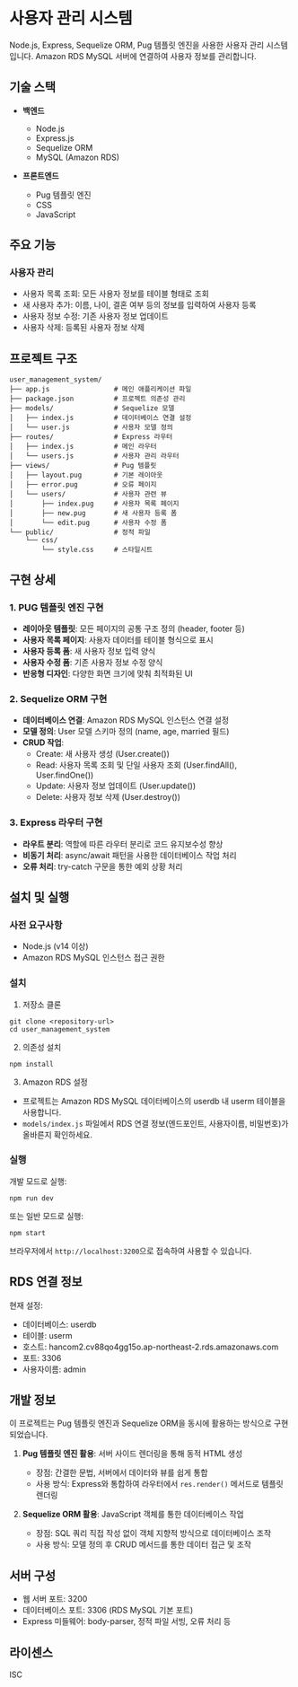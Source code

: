 # 사용자 관리 시스템

Node.js, Express, Sequelize ORM, Pug 템플릿 엔진을 사용한 사용자 관리 시스템입니다.
Amazon RDS MySQL 서버에 연결하여 사용자 정보를 관리합니다.

## 기술 스택

- **백엔드**

  - Node.js
  - Express.js
  - Sequelize ORM
  - MySQL (Amazon RDS)

- **프론트엔드**
  - Pug 템플릿 엔진
  - CSS
  - JavaScript

## 주요 기능

### 사용자 관리

- 사용자 목록 조회: 모든 사용자 정보를 테이블 형태로 조회
- 새 사용자 추가: 이름, 나이, 결혼 여부 등의 정보를 입력하여 사용자 등록
- 사용자 정보 수정: 기존 사용자 정보 업데이트
- 사용자 삭제: 등록된 사용자 정보 삭제

## 프로젝트 구조

```
user_management_system/
├── app.js                # 메인 애플리케이션 파일
├── package.json          # 프로젝트 의존성 관리
├── models/               # Sequelize 모델
│   ├── index.js          # 데이터베이스 연결 설정
│   └── user.js           # 사용자 모델 정의
├── routes/               # Express 라우터
│   ├── index.js          # 메인 라우터
│   └── users.js          # 사용자 관리 라우터
├── views/                # Pug 템플릿
│   ├── layout.pug        # 기본 레이아웃
│   ├── error.pug         # 오류 페이지
│   └── users/            # 사용자 관련 뷰
│       ├── index.pug     # 사용자 목록 페이지
│       ├── new.pug       # 새 사용자 등록 폼
│       └── edit.pug      # 사용자 수정 폼
└── public/               # 정적 파일
    └── css/
        └── style.css     # 스타일시트
```

## 구현 상세

### 1. PUG 템플릿 엔진 구현

- **레이아웃 템플릿**: 모든 페이지의 공통 구조 정의 (header, footer 등)
- **사용자 목록 페이지**: 사용자 데이터를 테이블 형식으로 표시
- **사용자 등록 폼**: 새 사용자 정보 입력 양식
- **사용자 수정 폼**: 기존 사용자 정보 수정 양식
- **반응형 디자인**: 다양한 화면 크기에 맞춰 최적화된 UI

### 2. Sequelize ORM 구현

- **데이터베이스 연결**: Amazon RDS MySQL 인스턴스 연결 설정
- **모델 정의**: User 모델 스키마 정의 (name, age, married 필드)
- **CRUD 작업**:
  - Create: 새 사용자 생성 (User.create())
  - Read: 사용자 목록 조회 및 단일 사용자 조회 (User.findAll(), User.findOne())
  - Update: 사용자 정보 업데이트 (User.update())
  - Delete: 사용자 정보 삭제 (User.destroy())

### 3. Express 라우터 구현

- **라우트 분리**: 역할에 따른 라우터 분리로 코드 유지보수성 향상
- **비동기 처리**: async/await 패턴을 사용한 데이터베이스 작업 처리
- **오류 처리**: try-catch 구문을 통한 예외 상황 처리

## 설치 및 실행

### 사전 요구사항

- Node.js (v14 이상)
- Amazon RDS MySQL 인스턴스 접근 권한

### 설치

1. 저장소 클론

```
git clone <repository-url>
cd user_management_system
```

2. 의존성 설치

```
npm install
```

3. Amazon RDS 설정

- 프로젝트는 Amazon RDS MySQL 데이터베이스의 userdb 내 userm 테이블을 사용합니다.
- `models/index.js` 파일에서 RDS 연결 정보(엔드포인트, 사용자이름, 비밀번호)가 올바른지 확인하세요.

### 실행

개발 모드로 실행:

```
npm run dev
```

또는 일반 모드로 실행:

```
npm start
```

브라우저에서 `http://localhost:3200`으로 접속하여 사용할 수 있습니다.

## RDS 연결 정보

현재 설정:

- 데이터베이스: userdb
- 테이블: userm
- 호스트: hancom2.cv88qo4gg15o.ap-northeast-2.rds.amazonaws.com
- 포트: 3306
- 사용자이름: admin

## 개발 정보

이 프로젝트는 Pug 템플릿 엔진과 Sequelize ORM을 동시에 활용하는 방식으로 구현되었습니다.

1. **Pug 템플릿 엔진 활용**: 서버 사이드 렌더링을 통해 동적 HTML 생성

   - 장점: 간결한 문법, 서버에서 데이터와 뷰를 쉽게 통합
   - 사용 방식: Express와 통합하여 라우터에서 `res.render()` 메서드로 템플릿 렌더링

2. **Sequelize ORM 활용**: JavaScript 객체를 통한 데이터베이스 작업
   - 장점: SQL 쿼리 직접 작성 없이 객체 지향적 방식으로 데이터베이스 조작
   - 사용 방식: 모델 정의 후 CRUD 메서드를 통한 데이터 접근 및 조작

## 서버 구성

- 웹 서버 포트: 3200
- 데이터베이스 포트: 3306 (RDS MySQL 기본 포트)
- Express 미들웨어: body-parser, 정적 파일 서빙, 오류 처리 등

## 라이센스

ISC
